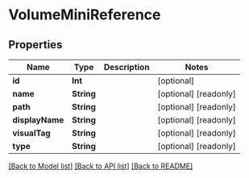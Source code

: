 # VolumeMiniReference

## Properties

Name | Type | Description | Notes
------------ | ------------- | ------------- | -------------
**id** | **Int** |  | [optional] 
**name** | **String** |  | [optional] [readonly] 
**path** | **String** |  | [optional] [readonly] 
**displayName** | **String** |  | [optional] [readonly] 
**visualTag** | **String** |  | [optional] [readonly] 
**type** | **String** |  | [optional] [readonly] 

[[Back to Model list]](../#documentation-for-models) [[Back to API list]](../#documentation-for-api-endpoints) [[Back to README]](../)


